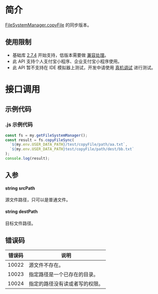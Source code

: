 
# 简介
[FileSystemManager.copyFile](https://opendocs.alipay.com/mini/api/0226of) 的同步版本。

## 使用限制

- 基础库 [2.7.4](https://opendocs.alipay.com/mini/framework/lib-upgrade-v2) 开始支持，低版本需要做 [兼容处理](https://docs.alipay.com/mini/framework/compatibility)。
- 此 API 支持个人支付宝小程序、企业支付宝小程序使用。
- 此 API 暂不支持在 IDE 模拟器上测试，开发中请使用 [真机调试](https://opendocs.alipay.com/mini/ide/remote-debug) 进行测试。

# 接口调用

## 示例代码

### .js 示例代码
```javascript
const fs = my.getFileSystemManager();
const result = fs.copyFileSync(
  `${my.env.USER_DATA_PATH}/test/copyFile/path/aa.txt`,
  `${my.env.USER_DATA_PATH}test/copyFile/path/dest/bb.txt`
);
console.log(result);
```

## 入参

#### string srcPath
源文件路径，只可以是普通文件。

#### string destPath
目标文件路径。

## 错误码
| **错误码** | **说明** |
| --- | --- |
| 10022 | 源文件不存在。 |
| 10023 | 指定路径是一个已存在的目录。 |
| 10024 | 指定的路径没有读或者写的权限。 |

